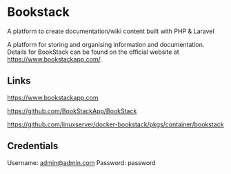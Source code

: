 # Bookstack

A platform to create documentation/wiki content built with PHP & Laravel

A platform for storing and organising information and documentation. Details for BookStack can be found on the official website at https://www.bookstackapp.com/.

## Links

<https://www.bookstackapp.com>

<https://github.com/BookStackApp/BookStack>

<https://github.com/linuxserver/docker-bookstack/pkgs/container/bookstack>


## Credentials

Username: admin@admin.com
Password: password